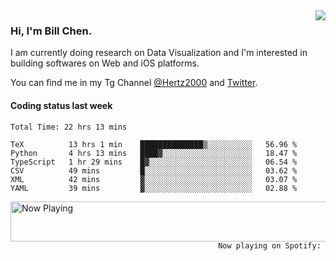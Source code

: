 <img  align="right" src="https://github-readme-stats.vercel.app/api?username=BillChen2k&show_icons=false&count_private=true&hide_title=true">

### Hi, I'm Bill Chen.

I am currently doing research on Data Visualization and I'm interested in building softwares on Web and iOS platforms.

You can find me in my Tg Channel [@Hertz2000](https://t.me/Hertz2000) and [Twitter](https://twitter.com/billchen2k).

#### Coding status last week

<!--START_SECTION:waka-->

```text
Total Time: 22 hrs 13 mins

TeX          13 hrs 1 min    ██████████████▒░░░░░░░░░░   56.96 %
Python       4 hrs 13 mins   ████▓░░░░░░░░░░░░░░░░░░░░   18.47 %
TypeScript   1 hr 29 mins    █▓░░░░░░░░░░░░░░░░░░░░░░░   06.54 %
CSV          49 mins         █░░░░░░░░░░░░░░░░░░░░░░░░   03.62 %
XML          42 mins         ▓░░░░░░░░░░░░░░░░░░░░░░░░   03.07 %
YAML         39 mins         ▓░░░░░░░░░░░░░░░░░░░░░░░░   02.88 %
```

<!--END_SECTION:waka-->


<div>
<a href="https://spotify-now-playing.billchen2k.vercel.app/now-playing?open">
   <img align="right" src="https://spotify-now-playing.billchen2k.vercel.app/now-playing" width="540" height="64" alt="Now Playing">
</a>
</div>

<div>
<p align="right"><code>Now playing on Spotify: </code></p>
</div>

<!--
**BillChen2K/BillChen2K** is a ✨ _special_ ✨ repository because its `README.md` (this file) appears on your GitHub profile.

Here are some ideas to get you started:

- 🔭 I’m currently working on ...
- 🌱 I’m currently learning ...
- 👯 I’m looking to collaborate on ...
- 🤔 I’m looking for help with ...
- 💬 Ask me about ...
- 📫 How to reach me: ...
- 😄 Pronouns: ...
- ⚡ Fun fact: ...
-->
